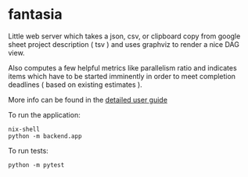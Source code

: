 # fantasia

Little web server which takes a json, csv, or clipboard copy from google sheet project description ( tsv ) and uses graphviz to render a nice DAG view. 

Also computes a few helpful metrics like parallelism ratio and indicates items which have to be started imminently in order to meet completion deadlines ( based on existing estimates ). 

More info can be found in the [detailed user guide](FANTASIA.md)


To run the application:

```
nix-shell
python -m backend.app
```

To run tests:

```
python -m pytest
```
